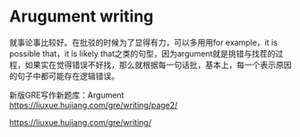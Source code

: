 # Arugument writing    

就事论事比较好。在批驳的时候为了显得有力，可以多用用for example，it is possible that，it is likely that之类的句型，因为argument就是挑错与找茬的过程，如果实在觉得错误不好找，那么就根据每一句话批，基本上，每一个表示原因的句子中都可能存在逻辑错误。       

新版GRE写作新题库：Argument      
https://liuxue.hujiang.com/gre/writing/page2/    

https://liuxue.hujiang.com/gre/writing/    
